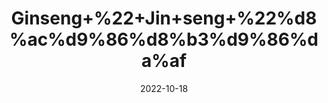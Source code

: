---
title: 'Ginseng+%22+Jin+seng+%22%d8%ac%d9%86%d8%b3%d9%86%da%af'
date: '2022-10-18' 
metatag: '' 
inventory: '0' 
draft: false 
# meta description 
shortDescripton: 'It+is+commonly+touted+for+its+antioxidant+and+anti-inflammatory+effects.+It+could+also+help+regulate+blood+sugar+levels+and+have+benefits+for+some+cancers.'
description: 'Herbs+%d8%ac%da%91%db%8c+%d8%a8%d9%88%d9%b9%db%8c'
longdescription: ''
featured: True
# product Price
price: '200.0'
# Product Short Description
shortDescription: 'It+is+commonly+touted+for+its+antioxidant+and+anti-inflammatory+effects.+It+could+also+help+regulate+blood+sugar+levels+and+have+benefits+for+some+cancers.'
productID: '1E7C7FD6-5424-ED11-9968-005056B3A416'
type: 'products'
category: 'Herbs+%d8%ac%da%91%db%8c+%d8%a8%d9%88%d9%b9%db%8c' 
thumnailproduct: 'https://eraconnect.blob.core.windows.net/product-images/aminsaddiquidawakhana/1E7C7FD6-5424-ED11-9968-005056B3A416.webp' 
images:
  - image: 'https://eraconnect.blob.core.windows.net/product-images/aminsaddiquidawakhana/1E7C7FD6-5424-ED11-9968-005056B3A416.webp'  
Variants:
---